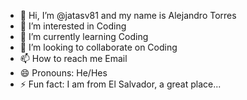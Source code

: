- 👋 Hi, I’m @jatasv81 and my name is Alejandro Torres
- 👀 I’m interested in Coding
- 🌱 I’m currently learning Coding
- 💞️ I’m looking to collaborate on Coding
- 📫 How to reach me Email
- 😄 Pronouns: He/Hes
- ⚡ Fun fact: I am from El Salvador, a great place...

<!---
jatasv81/jatasv81 is a ✨ special ✨ repository because its `README.md` (this file) appears on your GitHub profile.
You can click the Preview link to take a look at your changes.
--->
